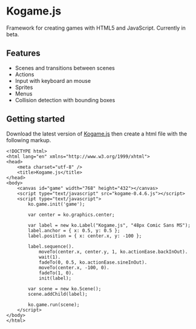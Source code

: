 Kogame.js
=========
Framework for creating games with HTML5 and JavaScript. Currently in beta.

Features
--------
* Scenes and transitions between scenes
* Actions
* Input with keyboard an mouse
* Sprites
* Menus
* Collision detection with bounding boxes

Getting started
---------------
Download the latest version of [Kogame.js](https://raw.github.com/kobingo/kogame.js/master/kogame-0.4.6.js) 
then create a html file with the following markup.

    <!DOCTYPE html>
    <html lang="en" xmlns="http://www.w3.org/1999/xhtml">
    <head>
        <meta charset="utf-8" />
        <title>Kogame.js</title>
    </head>
    <body>
        <canvas id="game" width="768" height="432"></canvas>
        <script type="text/javascript" src="kogame-0.4.6.js"></script>
        <script type="text/javascript">
            ko.game.init('game');
    
            var center = ko.graphics.center;
    
            var label = new ko.Label("Kogame.js", "48px Comic Sans MS");
            label.anchor = { x: 0.5, y: 0.5 };
            label.position = { x: center.x, y: -100 };
            
            label.sequence().
                moveTo(center.x, center.y, 1, ko.actionEase.backInOut).
            	wait(1).
            	fadeTo(0, 0.5, ko.actionEase.sineInOut).
            	moveTo(center.x, -100, 0).
            	fadeTo(1, 0).
            	init(label);
    
            var scene = new ko.Scene();
            scene.addChild(label);
    
            ko.game.run(scene);
        </script>
    </body>
    </html>